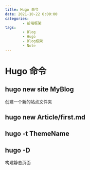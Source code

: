 ```yaml
---
title: Hugo 命令
date: 2021-10-22 6:00:00
categories:
        - 前端框架
tags:
        - Blog
        - Hugo
        - Blog框架
        - Note
---
```


# Hugo 命令

## hugo new site MyBlog

创建一个新的站点文件夹

## hugo new Article/first.md

## hugo -t ThemeName

## hugo -D

构建静态页面
